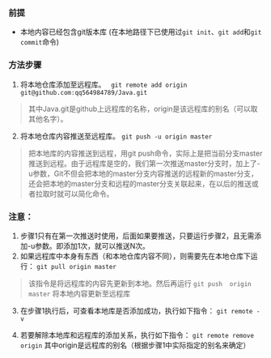 ### 前提
- 本地内容已经包含git版本库
 (在本地路径下已使用过`git init`、`git add`和`git commit`命令)


### 方法步骤
1. 将本地仓库添加至远程库。
   ` git remote add origin git@github.com:qq564984789/Java.git`
> 其中Java.git是github上远程库的名称，origin是该远程库的别名（可以取其他名字）。
2. 将本地仓库内容推送至远程库。
    `git push -u origin master`
> 把本地库的内容推送到远程，用git push命令，实际上是把当前分支master推送到远程。由于远程库是空的，我们第一次推送master分支时，加上了-u参数，Git不但会把本地的master分支内容推送的远程新的master分支，还会把本地的master分支和远程的master分支关联起来，在以后的推送或者拉取时就可以简化命令。

### 注意：

1. 步骤1只有在第一次推送时使用，后面如果要推送，只要运行步骤2，且无需添加-u参数。即添加1次，就可以推送N次。
2. 如果远程库中本身有东西（和本地仓库内容不同），则需要先在本地仓库下运行：
   `git pull origin master`   
> 该指令是将远程库的内容先更新到本地。然后再运行
   `git push  origin master`
    将本地内容更新至远程库

3. 在步骤1执行后，可查看本地库是否添加成功，执行如下指令：
  `git remote -v`

4. 若要解除本地库和远程库的添加关系，执行如下指令：
  `git remote remove origin`
   其中origin是远程库的别名（根据步骤1中实际指定的别名来确定）
